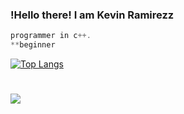 ### !Hello there! I am Kevin Ramirezz

~~~C++
programmer in c++.
**beginner
~~~


[![Top Langs](https://github-readme-stats.vercel.app/api/top-langs/?username=kevinramirezz1&hide=javascript,html)](https://github.com/kevinramirezz1/github-readme-stats)

#
<div>
  
  <a href="https://www.instagram.com/kevin_ramirezz1" target="_blank"><img src="https://img.shields.io/badge/Instagram-E4405F?style=for-the-badge&logo=instagram&logoColor=white" target="_blank"></a>

</div>
